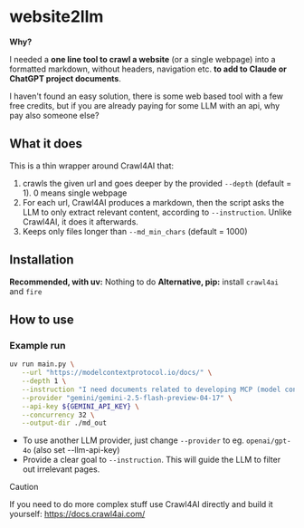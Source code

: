 # website2llm

**Why?**

I needed a **one line tool to crawl a website** (or a single webpage) into a formatted markdown, without headers, navigation etc. **to add to Claude or ChatGPT project documents**.

I haven't found an easy solution, there is some web based tool with a few free credits, but if you are already paying for some LLM with an api, why pay also someone else?

## What it does

This is a thin wrapper around Crawl4AI that:

1. crawls the given url and goes deeper by the provided `--depth` (default = 1). 0 means single webpage
2. For each url, Crawl4AI produces a markdown, then the script asks the LLM to only extract relevant content, according to `--instruction`. Unlike Crawl4AI, it does it afterwards.
3. Keeps only files longer than `--md_min_chars` (default = 1000)

## Installation

**Recommended, with uv:** Nothing to do
**Alternative, pip:** install `crawl4ai` and `fire`

## How to use

### Example run

```bash
uv run main.py \
   --url "https://modelcontextprotocol.io/docs/" \
   --depth 1 \
   --instruction "I need documents related to developing MCP (model context protocol) servers" \
   --provider "gemini/gemini-2.5-flash-preview-04-17" \
   --api-key ${GEMINI_API_KEY} \
   --concurrency 32 \
   --output-dir ./md_out
```

- To use another LLM provider, just change `--provider` to eg. `openai/gpt-4o` (also set --llm-api-key)
- Provide a clear goal to `--instruction`. This will guide the LLM to filter out irrelevant pages.

> [!CAUTION]
> If you need to do more complex stuff use Crawl4AI directly and build it yourself: https://docs.crawl4ai.com/

